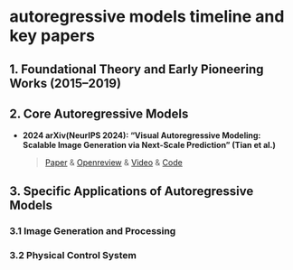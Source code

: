 # autoregressive models timeline and key papers

## 1. Foundational Theory and Early Pioneering Works (2015–2019)


## 2. Core Autoregressive Models
- **2024 arXiv(NeurIPS 2024): “Visual Autoregressive Modeling: Scalable Image Generation via Next-Scale Prediction” (Tian et al.)**

  > [Paper](https://arxiv.org/abs/2404.02905) & [Openreview](https://openreview.net/forum?id=gojL67CfS8) & [Video](https://neurips.cc/virtual/2024/oral/97960) & [Code](https://github.com/FoundationVision/VAR)

  
## 3. Specific Applications of Autoregressive Models
### 3.1 Image Generation and Processing
### 3.2 Physical Control System

  
